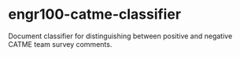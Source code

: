 # engr100-catme-classifier
Document classifier for distinguishing between positive and negative CATME team survey comments.
